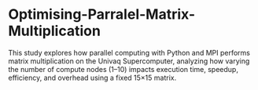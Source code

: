 # Optimising-Parralel-Matrix-Multiplication
This study explores how parallel computing with Python and MPI performs matrix multiplication on the Univaq Supercomputer, analyzing how varying the number of compute nodes (1–10) impacts execution time, speedup, efficiency, and overhead using a fixed 15×15 matrix.
